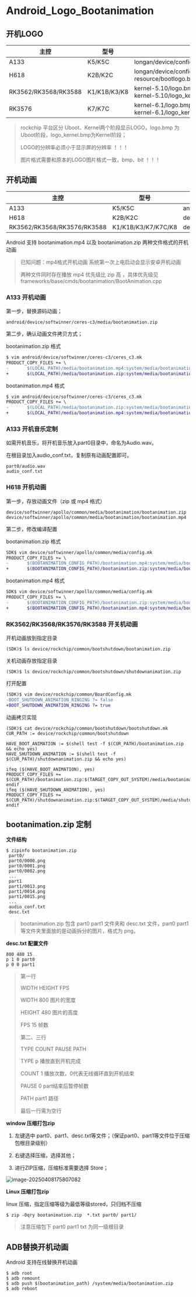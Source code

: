 # Android_Logo_Bootanimation



## 开机LOGO

| 主控                 | 型号         | LOGO路径                                                     |
| -------------------- | ------------ | ------------------------------------------------------------ |
| A133                 | K5/K5C       | longan/device/config/chips/a133/configs/c3/android/bootlogo.bmp |
| H618                 | K2B/K2C      | longan/device/config/chips/h618/boot-resource/boot-resource/bootlogo.bmp |
| RK3562/RK3568/RK3588 | K1/K1B/K3/K8 | kernel-5.10/logo.bmp<br />kernel-5.10/logo_kernel.bmp        |
| RK3576               | K7/K7C       | kernel-6.1/logo.bmp<br />kernel-6.1/logo_kernel.bmp          |

>rockchip 平台区分 Uboot、Kernel两个阶段显示LOGO，logo.bmp 为Uboot阶段，logo_kernel.bmp为Kernel阶段；
>
>LOGO的分辨率必须小于显示屏的分辨率 ！！！
>
>图片格式需要和原本的LOGO图片格式一致，bmp、bit ！！！



## 开机动画

| 主控                        | 型号                | 开机动画路径                                                 |
| --------------------------- | ------------------- | ------------------------------------------------------------ |
| A133                        | K5/K5C              | android/device/softwinner/ceres-c3/media/bootanimation.zip   |
| H618                        | K2B/K2C             | device/softwinner/apollo/common/media/bootanimation/bootanimation.zip |
| RK3562/RK3568/RK3576/RK3588 | K1/K1B/K3/K7/K7C/K8 | device/rockchip/common/bootshutdown/bootanimation.zip        |

Android 支持 bootanimation.mp4 以及 bootanimation.zip 两种文件格式的开机动画

> 已知问题：mp4格式开机动画 系统第一次上电启动会显示安卓开机动画
>
> 两种文件同时存在播放 mp4 优先级比 zip 高 ，具体优先级见 frameworks/base/cmds/bootanimation/BootAnimation.cpp



### A133 开机动画

第一步，替换源码动画；

```
android/device/softwinner/ceres-c3/media/bootanimation.zip
```

第二步，确认动画文件拷贝方式；

bootanimation.zip 格式

```diff
$ vim android/device/softwinner/ceres-c3/ceres_c3.mk
PRODUCT_COPY_FILES += \
-		$(LOCAL_PATH)/media/bootanimation.mp4:system/media/bootanimation.mp4
+     	$(LOCAL_PATH)/media/bootanimation.zip:system/media/bootanimation.zip
```

bootanimation.mp4 格式

```diff
$ vim android/device/softwinner/ceres-c3/ceres_c3.mk
PRODUCT_COPY_FILES += \
-     	$(LOCAL_PATH)/media/bootanimation.zip:system/media/bootanimation.zip
+		$(LOCAL_PATH)/media/bootanimation.mp4:system/media/bootanimation.mp4
```



### A133 开机音乐定制

如需开机音乐，将开机音乐放入part0目录中，命名为Audio.wav。

在根目录加入audio_conf.txt，复制原有动画配置即可。

```
part0/audio.wav
audio_conf.txt
```



### H618 开机动画

第一步，存放动画文件（zip 或 mp4 格式）

```
device/softwinner/apollo/common/media/bootanimation/bootanimation.zip
device/softwinner/apollo/common/media/bootanimation/bootanimation.mp4
```

第二步，修改编译配置

bootanimation.zip 格式

```diff
SDK$ vim device/softwinner/apollo/common/media/config.mk
PRODUCT_COPY_FILES += \
-		$(BOOTANIMATION_CONFIG_PATH)/bootanimation.mp4:system/media/bootanimation.mp4
+     	$(BOOTANIMATION_CONFIG_PATH)/bootanimation.zip:system/media/bootanimation.zip
```

bootanimation.mp4 格式

```diff
SDK$ vim device/softwinner/apollo/common/media/config.mk
PRODUCT_COPY_FILES += \
-		$(BOOTANIMATION_CONFIG_PATH)/bootanimation.zip:system/media/bootanimation.zip
+    	$(BOOTANIMATION_CONFIG_PATH)/bootanimation.mp4:system/media/bootanimation.mp4
```



### RK3562/RK3568/RK3576/RK3588 开关机动画

开机动画放到指定目录

```
(SDK)$ ls device/rockchip/common/bootshutdown/bootanimation.zip
```

关机动画存放指定目录

```
(SDK)$ ls device/rockchip/common/bootshutdown/shutdownanimation.zip
```

打开配置

```diff
(SDK)$ vim device/rockchip/common/BoardConfig.mk
-BOOT_SHUTDOWN_ANIMATION_RINGING ?= false
+BOOT_SHUTDOWN_ANIMATION_RINGING ?= true
```

动画拷贝实现

```
(SDK)$ cat device/rockchip/common/bootshutdown/bootshutdown.mk
CUR_PATH := device/rockchip/common/bootshutdown

HAVE_BOOT_ANIMATION := $(shell test -f $(CUR_PATH)/bootanimation.zip && echo yes)
HAVE_SHUTDOWN_ANIMATION := $(shell test -f $(CUR_PATH)/shutdownanimation.zip && echo yes)

ifeq ($(HAVE_BOOT_ANIMATION), yes)
PRODUCT_COPY_FILES += $(CUR_PATH)/bootanimation.zip:$(TARGET_COPY_OUT_SYSTEM)/media/bootanimation.zip
endif
ifeq ($(HAVE_SHUTDOWN_ANIMATION), yes)
PRODUCT_COPY_FILES += $(CUR_PATH)/shutdownanimation.zip:$(TARGET_COPY_OUT_SYSTEM)/media/shutdownanimation.zip
endif
```



## bootanimation.zip 定制

**文件结构**

```
$ zipinfo bootanimation.zip
 part0/
 part0/0000.png
 part0/0001.png
 part0/0002.png
 ...
 part1
 part1/0013.png
 part1/0014.png
 part1/0015.png
 ...
 audio_conf.txt
 desc.txt
```

> bootanimation.zip 包含 part0 part1 文件夹和 desc.txt 文件，part0 part1 等文件夹里面放的是动画拆分的图片，格式为 png。



**desc.txt 配置文件**

```
800 480 15
p 1 0 part0 
p 0 0 part1

```

> 第一行
>
> WIDTH HEIGHT FPS
>
> WIDTH  800 图片的宽度
>
> HEIGHT 480 图片的高度
>
> FPS 15 帧数
>
> 第二、三行
>
> TYPE COUNT PAUSE PATH
>
> TYPE p 播放直到开机完成
>
> COUNT 1 播放次数，0代表无线循环直到开机结束
>
> PAUSE 0 part结束后暂停帧数
>
> PATH part1 路径
>
> 最后一行需为空行



**window 压缩打包zip**

1. 左键选中 part0、part1、desc.txt等文件；（保证part0、part1等文件位于压缩包根目录级别）
2. 右键选择压缩，选择其他；

3. 进行ZIP压缩，压缩标准需要选择 Store；

![image-20250408175807082](http://tanzhtanzh.oss-cn-shenzhen.aliyuncs.com/img/image-20250408175807082.png)



**Linux 压缩打包zip**

linux 压缩，指定压缩等级为最低等级stored，只归档不压缩

```
$ zip -0qry bootanimation.zip  *.txt part0/ part1/
```

> 注意压缩包下 part0 part1 txt 为同一级根目录



## **ADB替换开机动画**

Android 支持在线替换开机动画

```
$ adb root
$ adb remount
$ adb push $(bootanimation_path) /system/media/bootanimation.zip
$ adb reboot
```

